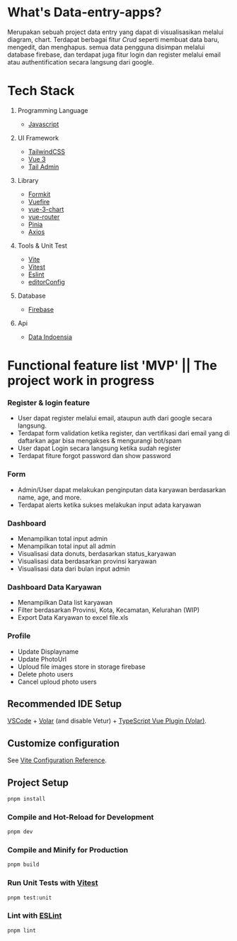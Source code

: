 # What's Data-entry-apps?
Merupakan sebuah project data entry yang dapat di visualisasikan melalui diagram, chart. Terdapat berbagai fitur *Crud* seperti membuat data baru, mengedit, dan menghapus. semua data pengguna disimpan melalui database firebase, dan terdapat juga fitur login dan register melalui email atau authentification secara langsung dari google. 

# Tech Stack 
1) Programming Language
	- [Javascript](https://developer.mozilla.org/en-US/docs/Web/JavaScript)

2) UI Framework
	- [TailwindCSS](https://tailwindcss.com/docs/installation)
	- [Vue 3](https://vuejs.org/)
	- [Tail Admin](https://tailadmin.com/)

3) Library 
	- [Formkit](https://formkit.com/)
	- [Vuefire](https://vuefire.vuejs.org/)
	- [vue-3-chart](https://vue-chart-3.netlify.app/)
	- [vue-router](https://router.vuejs.org/)
	- [Pinia](https://pinia.vuejs.org/)
	- [Axios](https://axios-http.com/)
4) Tools & Unit Test
	- [Vite](https://vitejs.dev/)
	- [Vitest](https://vitest.dev/)
	- [Eslint](https://eslint.org/docs/latest/use/getting-started)
	- [editorConfig](https://editorconfig.org/)
5) Database
	- [Firebase](https://firebase.google.com/)
6) Api
	  - [Data Indoensia](https://www.emsifa.com/api-wilayah-indonesia/)
	
# Functional feature list 'MVP' || The project work in progress

### Register & login feature
- User dapat register melalui email, ataupun auth dari google secara langsung. 
- Terdapat form validation ketika register, dan vertifikasi dari email yang di daftarkan agar bisa mengakses & mengurangi bot/spam
- User dapat Login secara langsung ketika sudah register
- Terdapat fiture forgot password dan show password  
### Form 
- Admin/User dapat melakukan penginputan data karyawan berdasarkan name, age, and more. 
- Terdapat alerts ketika sukses melakukan input adata karyawan 
### Dashboard 
- Menampilkan total input admin
- Menampilkan total input all admin
- Visualisasi data donuts, berdasarkan status_karyawan
- Visualisasi data berdasarkan provinsi karyawan
- Visualisasi data dari bulan input admin
### Dashboard Data Karyawan
- Menampilkan Data list karyawan
- Filter berdasarkan Provinsi, Kota, Kecamatan, Kelurahan (WIP)
- Export Data Karyawan to excel file.xls
### Profile
- Update Displayname
- Update PhotoUrl
- Uploud file images store in storage firebase
- Delete photo users
- Cancel uploud photo users
## Recommended IDE Setup

[VSCode](https://code.visualstudio.com/) + [Volar](https://marketplace.visualstudio.com/items?itemName=Vue.volar) (and disable Vetur) + [TypeScript Vue Plugin (Volar)](https://marketplace.visualstudio.com/items?itemName=Vue.vscode-typescript-vue-plugin).

## Customize configuration

See [Vite Configuration Reference](https://vitejs.dev/config/).

## Project Setup

```sh
pnpm install
```

### Compile and Hot-Reload for Development

```sh
pnpm dev
```

### Compile and Minify for Production

```sh
pnpm build
```

### Run Unit Tests with [Vitest](https://vitest.dev/)

```sh
pnpm test:unit
```

### Lint with [ESLint](https://eslint.org/)

```sh
pnpm lint
```
